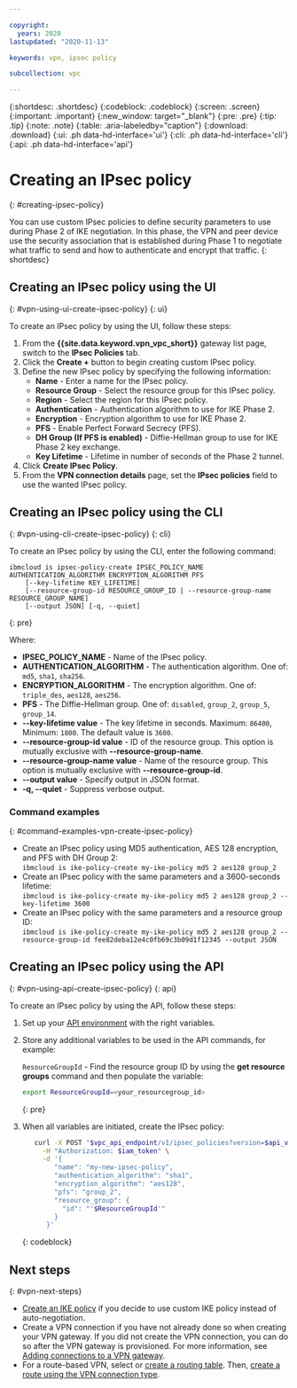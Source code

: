 ```yaml
---

copyright:
  years: 2020
lastupdated: "2020-11-13"

keywords: vpn, ipsec policy

subcollection: vpc

---
```


{:shortdesc: .shortdesc}
{:codeblock: .codeblock}
{:screen: .screen}
{:important: .important}
{:new_window: target="_blank"}
{:pre: .pre}
{:tip: .tip}
{:note: .note}
{:table: .aria-labeledby="caption"}
{:download: .download}
{:ui: .ph data-hd-interface='ui'}
{:cli: .ph data-hd-interface='cli'}
{:api: .ph data-hd-interface='api'}


# Creating an IPsec policy
{: #creating-ipsec-policy}

You can use custom IPsec policies to define security parameters to use during Phase 2 of IKE negotiation. In this phase, the VPN and peer device use the security association that is established during Phase 1 to negotiate what traffic to send and how to authenticate and encrypt that traffic.
{: shortdesc}

## Creating an IPsec policy using the UI
{: #vpn-using-ui-create-ipsec-policy}
{: ui}

To create an IPsec policy by using the UI, follow these steps:

1. From the **{{site.data.keyword.vpn_vpc_short}}** gateway list page, switch to the **IPsec Policies** tab.
1. Click the **Create +** button to begin creating custom IPsec policy.
1. Define the new IPsec policy by specifying the following information:
   * **Name** - Enter a name for the IPsec policy.
   * **Resource Group** - Select the resource group for this IPsec policy.
   * **Region** - Select the region for this IPsec policy.
   * **Authentication** - Authentication algorithm to use for IKE Phase 2.
   * **Encryption** - Encryption algorithm to use for IKE Phase 2.
   * **PFS** - Enable Perfect Forward Secrecy (PFS).
   * **DH Group (If PFS is enabled)** - Diffie-Hellman group to use for IKE Phase 2 key exchange.
   * **Key Lifetime** - Lifetime in number of seconds of the Phase 2 tunnel.
1. Click **Create IPsec Policy**.
1. From the **VPN connection details** page, set the **IPsec policies** field to use the wanted IPsec policy.

## Creating an IPsec policy using the CLI
{: #vpn-using-cli-create-ipsec-policy}
{: cli}

To create an IPsec policy by using the CLI, enter the following command:

```
ibmcloud is ipsec-policy-create IPSEC_POLICY_NAME AUTHENTICATION_ALGORITHM ENCRYPTION_ALGORITHM PFS
    [--key-lifetime KEY_LIFETIME]
    [--resource-group-id RESOURCE_GROUP_ID | --resource-group-name RESOURCE_GROUP_NAME]
    [--output JSON] [-q, --quiet]
```
{: pre}

Where:

- **IPSEC_POLICY_NAME** - Name of the IPsec policy.
- **AUTHENTICATION_ALGORITHM** - The authentication algorithm. One of: `md5`, `sha1`, `sha256`.
- **ENCRYPTION_ALGORITHM** - The encryption algorithm. One of: `triple_des`, `aes128`, `aes256`.
- **PFS** - The Diffie-Hellman group. One of: `disabled`, `group_2`, `group_5`, `group_14`.
- **--key-lifetime value** - The key lifetime in seconds. Maximum: `86400`, Minimum: `1800`. The default value is `3600`.
- **--resource-group-id value** - ID of the resource group. This option is mutually exclusive with **--resource-group-name**.
- **--resource-group-name value** - Name of the resource group. This option is mutually exclusive with **--resource-group-id**.
- **--output value** - Specify output in JSON format.
- **-q, --quiet** - Suppress verbose output.

### Command examples
{: #command-examples-vpn-create-ipsec-policy}

- Create an IPsec policy using MD5 authentication, AES 128 encryption, and PFS with DH Group 2:<br />
   `ibmcloud is ike-policy-create my-ike-policy md5 2 aes128 group_2`
- Create an IPsec policy with the same parameters and a 3600-seconds lifetime:<br />
   `ibmcloud is ike-policy-create my-ike-policy md5 2 aes128 group_2 --key-lifetime 3600`
- Create an IPsec policy with the same parameters and a resource group ID:<br />
   `ibmcloud is ike-policy-create my-ike-policy md5 2 aes128 group_2 --resource-group-id fee82deba12e4c0fb69c3b09d1f12345 --output JSON`

## Creating an IPsec policy using the API
{: #vpn-using-api-create-ipsec-policy}
{: api}

To create an IPsec policy by using the API, follow these steps:

1. Set up your [API environment](/docs/vpc?topic=vpc-set-up-environment#api-prerequisites-setup) with
the right variables.
1. Store any additional variables to be used in the API commands, for example:

   `ResourceGroupId` - Find the resource group ID by using the **get resource groups** command and then populate the variable:

    ```sh
    export ResourceGroupId=<your_resourcegroup_id>
    ```
    {: pre}

1. When all variables are initiated, create the IPsec policy:

   ```sh
      curl -X POST "$vpc_api_endpoint/v1/ipsec_policies?version=$api_version&generation=2" \
        -H "Authorization: $iam_token" \
        -d '{
           "name": "my-new-ipsec-policy",
           "authentication_algorithm": "sha1",
           "encryption_algorithm": "aes128",
           "pfs": "group_2",
           "resource_group": {
             "id": "'$ResourceGroupId'"
           }
         }'
   ```
   {: codeblock}

## Next steps
{: #vpn-next-steps}

* [Create an IKE policy](/docs/vpc?topic=vpc-creating-ipsec-policy) if you decide to use custom IKE policy instead of auto-negotiation.
* Create a VPN connection if you have not already done so when creating your VPN gateway. If you did not create the VPN connection, you can do so after the VPN gateway is provisioned. For more information, see [Adding connections to a VPN gateway](/docs/vpc?topic=vpc-vpn-adding-connections).  
* For a route-based VPN, select or [create a routing table](/docs/vpc?topic=vpc-create-vpc-routing-table). Then, [create a route using the VPN connection type](/docs/vpc?topic=vpc-create-vpc-route).
